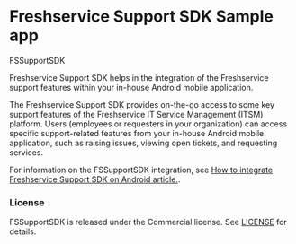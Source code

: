 # Freshservice Support SDK Sample app

FSSupportSDK

Freshservice Support SDK helps in the integration of the Freshservice support features within your in-house Android mobile application.

The Freshservice Support SDK provides on-the-go access to some key support features of the Freshservice IT Service Management (ITSM) platform. Users (employees or requesters in your organization) can access specific support-related features from your in-house Android mobile application, such as raising issues, viewing open tickets, and requesting services.

For information on the FSSupportSDK integration, see [How to integrate Freshservice Support SDK on Android article.](https://support.freshservice.com/en/support/solutions/articles/50000010281).

### License

FSSupportSDK is released under the Commercial license. See [LICENSE](./LICENSE.txt) for details.